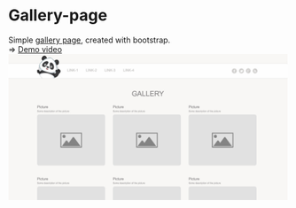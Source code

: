 # Gallery-page

Simple [gallery page](https://rawgit.com/atanyday/Gallery-page/master/index.html), created with bootstrap. 
<br>
=> [Demo video](https://youtu.be/NP66EA_ldgA?list=PLfslS7IBS7XccqD7Yet2KDusjarx1G2Lv)
<br>
![Picture](Main.jpg)
